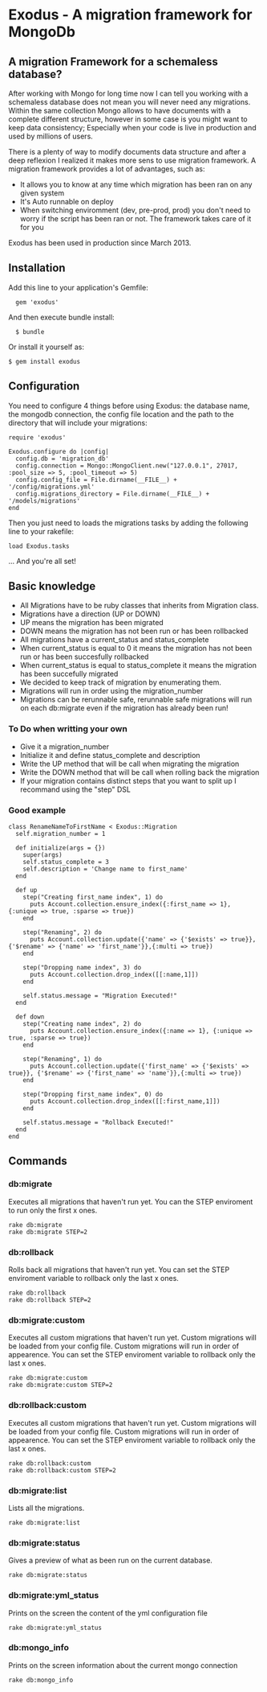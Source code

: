 Exodus - A migration framework for MongoDb
=============

## A migration Framework for a schemaless database?

  After working with Mongo for long time now I can tell you working with a schemaless database does not mean you will never need any migrations. Within the same collection Mongo allows to have documents with a complete different structure, however in some case is you might want to keep data consistency; Especially when your code is live in production and used by millions of users. 

  There is a plenty of way to modify documents data structure and after a deep reflexion I realized it makes more sens to use migration framework. A migration framework provides a lot of advantages, such as: 

  * It allows you to know at any time which migration has been ran on any given system  
  * It's Auto runnable on deploy
  * When switching enviromment (dev, pre-prod, prod) you don't need to worry if the script has been ran or not. The framework takes care of it for you

  Exodus has been used in production since March 2013.

## Installation
  
  Add this line to your application's Gemfile:

      gem 'exodus'

  And then execute bundle install:

      $ bundle

  Or install it yourself as:

    $ gem install exodus

## Configuration

  You need to configure 4 things before using Exodus: the database name, the mongodb connection, the config file location and the path to the directory that will include your migrations:

    require 'exodus'

    Exodus.configure do |config| 
      config.db = 'migration_db'
      config.connection = Mongo::MongoClient.new("127.0.0.1", 27017, :pool_size => 5, :pool_timeout => 5)
      config.config_file = File.dirname(__FILE__) + '/config/migrations.yml'
      config.migrations_directory = File.dirname(__FILE__) + '/models/migrations'
    end

  Then you just need to loads the migrations tasks by adding the following line to your rakefile:

    load Exodus.tasks 

  ... And you're all set!


## Basic knowledge

* All Migrations have to be ruby classes that inherits from Migration class. 
* Migrations have a direction (UP or DOWN)
* UP means the migration has been migrated
* DOWN means the migration has not been run or has been rollbacked
* All migrations have a current_status and status_complete
* When current_status is equal to 0 it means the migration has not been run or has been succesfully rollbacked
* When current_status is equal to status_complete it means the migration has been succefully migrated
* We decided to keep track of migration by enumerating them.
* Migrations will run in order using the migration_number
* Migrations can be rerunnable safe, rerunnable safe migrations will run on each db:migrate even if the migration has already been run!

### To Do when writting your own

* Give it a migration_number
* Initialize it and define status_complete and description
* Write the UP method that will be call when migrating the migration
* Write the DOWN method that will be call when rolling back the migration
* If your migration contains distinct steps that you want to split up I recommand using the "step" DSL


### Good example

    class RenameNameToFirstName < Exodus::Migration
      self.migration_number = 1

      def initialize(args = {})
        super(args)
        self.status_complete = 3
        self.description = 'Change name to first_name'
      end

      def up
        step("Creating first_name index", 1) do
          puts Account.collection.ensure_index({:first_name => 1}, {:unique => true, :sparse => true})
        end

        step("Renaming", 2) do
          puts Account.collection.update({'name' => {'$exists' => true}}, {'$rename' => {'name' => 'first_name'}},{:multi => true})
        end

        step("Dropping name index", 3) do
          puts Account.collection.drop_index([[:name,1]])
        end

        self.status.message = "Migration Executed!"
      end

      def down
        step("Creating name index", 2) do 
          puts Account.collection.ensure_index({:name => 1}, {:unique => true, :sparse => true})
        end

        step("Renaming", 1) do 
          puts Account.collection.update({'first_name' => {'$exists' => true}}, {'$rename' => {'first_name' => 'name'}},{:multi => true})
        end

        step("Dropping first_name index", 0) do 
          puts Account.collection.drop_index([[:first_name,1]])
        end

        self.status.message = "Rollback Executed!"
      end
    end

## Commands

### db:migrate
  Executes all migrations that haven't run yet. You can the STEP enviroment to run only the first x ones.

    rake db:migrate
    rake db:migrate STEP=2

### db:rollback
  Rolls back all migrations that haven't run yet. You can set the STEP enviroment variable to rollback only the last x ones.

    rake db:rollback
    rake db:rollback STEP=2

### db:migrate:custom
  Executes all custom migrations that haven't run yet. Custom migrations will be loaded from your config file. Custom migrations will run in order of appearence. You can set the STEP enviroment variable to rollback only the last x ones.

    rake db:migrate:custom
    rake db:migrate:custom STEP=2

### db:rollback:custom
  Executes all custom migrations that haven't run yet. Custom migrations will be loaded from your config file. Custom migrations will run in order of appearence. You can set the STEP enviroment variable to rollback only the last x ones.

    rake db:rollback:custom
    rake db:rollback:custom STEP=2

### db:migrate:list
  Lists all the migrations.

    rake db:migrate:list

### db:migrate:status
  Gives a preview of what as been run on the current database.

    rake db:migrate:status

### db:migrate:yml_status
  Prints on the screen the content of the yml configuration file

    rake db:migrate:yml_status

### db:mongo_info
  Prints on the screen information about the current mongo connection

    rake db:mongo_info


